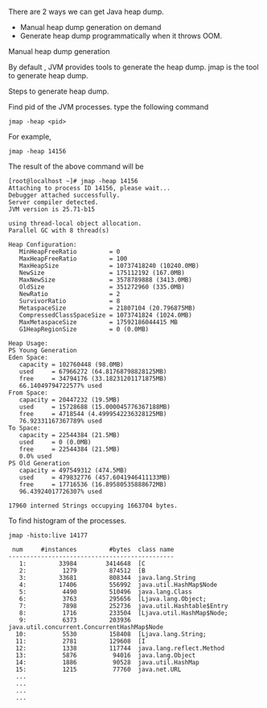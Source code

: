 There are 2 ways we can get Java heap dump.

*  Manual heap dump generation  on demand
*  Generate heap dump programmatically when it  throws OOM.

Manual heap dump generation

By default , JVM  provides tools to generate the heap dump.  jmap is the tool to generate heap dump.  

Steps to generate heap dump.

 Find pid of the JVM processes.
 type the following command

    jmap -heap <pid>

 For example,

    jmap -heap 14156


 The result of the above command will be

 	[root@localhost ~]# jmap -heap 14156
	Attaching to process ID 14156, please wait...
	Debugger attached successfully.
	Server compiler detected.
	JVM version is 25.71-b15

	using thread-local object allocation.
	Parallel GC with 8 thread(s)

	Heap Configuration:
	   MinHeapFreeRatio         = 0
	   MaxHeapFreeRatio         = 100
	   MaxHeapSize              = 10737418240 (10240.0MB)
	   NewSize                  = 175112192 (167.0MB)
	   MaxNewSize               = 3578789888 (3413.0MB)
	   OldSize                  = 351272960 (335.0MB)
	   NewRatio                 = 2
	   SurvivorRatio            = 8
	   MetaspaceSize            = 21807104 (20.796875MB)
	   CompressedClassSpaceSize = 1073741824 (1024.0MB)
	   MaxMetaspaceSize         = 17592186044415 MB
	   G1HeapRegionSize         = 0 (0.0MB)

	Heap Usage:
	PS Young Generation
	Eden Space:
	   capacity = 102760448 (98.0MB)
	   used     = 67966272 (64.81768798828125MB)
	   free     = 34794176 (33.18231201171875MB)
	   66.14049794722577% used
	From Space:
	   capacity = 20447232 (19.5MB)
	   used     = 15728688 (15.000045776367188MB)
	   free     = 4718544 (4.4999542236328125MB)
	   76.92331167367789% used
	To Space:
	   capacity = 22544384 (21.5MB)
	   used     = 0 (0.0MB)
	   free     = 22544384 (21.5MB)
	   0.0% used
	PS Old Generation
	   capacity = 497549312 (474.5MB)
	   used     = 479832776 (457.6041946411133MB)
	   free     = 17716536 (16.89580535888672MB)
	   96.43924017726307% used

	17960 interned Strings occupying 1663704 bytes.



To find histogram of the processes.   


 	jmap -histo:live 14177

	 num     #instances         #bytes  class name
	----------------------------------------------
	   1:         33984        3414648  [C
	   2:          1279         874512  [B
	   3:         33681         808344  java.lang.String
	   4:         17406         556992  java.util.HashMap$Node
	   5:          4490         510496  java.lang.Class
	   6:          3763         295656  [Ljava.lang.Object;
	   7:          7898         252736  java.util.Hashtable$Entry
	   8:          1716         233504  [Ljava.util.HashMap$Node;
	   9:          6373         203936  java.util.concurrent.ConcurrentHashMap$Node
	  10:          5530         158408  [Ljava.lang.String;
	  11:          2781         129608  [I
	  12:          1338         117744  java.lang.reflect.Method
	  13:          5876          94016  java.lang.Object
	  14:          1886          90528  java.util.HashMap
	  15:          1215          77760  java.net.URL
	  ...
	  ...
	  ...
	  ...
	  

